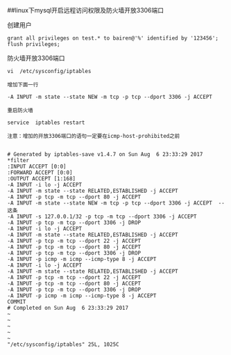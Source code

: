 ##linux下mysql开启远程访问权限及防火墙开放3306端口

创建用户
	
	grant all privileges on test.* to bairen@'%' identified by '123456';
	flush privileges; 



防火墙开放3306端口

	vi  /etc/sysconfig/iptables  

	增加下面一行

	-A INPUT -m state --state NEW -m tcp -p tcp --dport 3306 -j ACCEPT 
	
	重启防火墙
	
	service  iptables restart  

	注意：增加的开放3306端口的语句一定要在icmp-host-prohibited之前


	# Generated by iptables-save v1.4.7 on Sun Aug  6 23:33:29 2017
	*filter
	:INPUT ACCEPT [0:0]
	:FORWARD ACCEPT [0:0]
	:OUTPUT ACCEPT [1:168]
	-A INPUT -i lo -j ACCEPT
	-A INPUT -m state --state RELATED,ESTABLISHED -j ACCEPT
	-A INPUT -p tcp -m tcp --dport 80 -j ACCEPT
	-A INPUT -m state --state NEW -m tcp -p tcp --dport 3306 -j ACCEPT  --这条
	-A INPUT -s 127.0.0.1/32 -p tcp -m tcp --dport 3306 -j ACCEPT
	-A INPUT -p tcp -m tcp --dport 3306 -j DROP
	-A INPUT -i lo -j ACCEPT
	-A INPUT -m state --state RELATED,ESTABLISHED -j ACCEPT
	-A INPUT -p tcp -m tcp --dport 22 -j ACCEPT
	-A INPUT -p tcp -m tcp --dport 80 -j ACCEPT
	-A INPUT -p tcp -m tcp --dport 3306 -j DROP
	-A INPUT -p icmp -m icmp --icmp-type 8 -j ACCEPT
	-A INPUT -i lo -j ACCEPT
	-A INPUT -m state --state RELATED,ESTABLISHED -j ACCEPT
	-A INPUT -p tcp -m tcp --dport 22 -j ACCEPT
	-A INPUT -p tcp -m tcp --dport 80 -j ACCEPT
	-A INPUT -p tcp -m tcp --dport 3306 -j DROP
	-A INPUT -p icmp -m icmp --icmp-type 8 -j ACCEPT
	COMMIT
	# Completed on Sun Aug  6 23:33:29 2017
	~                                                                                                     
	~                                                                                                     
	~                                                                                                     
	~                                                                                                     
	~                                                                                                     
	"/etc/sysconfig/iptables" 25L, 1025C
